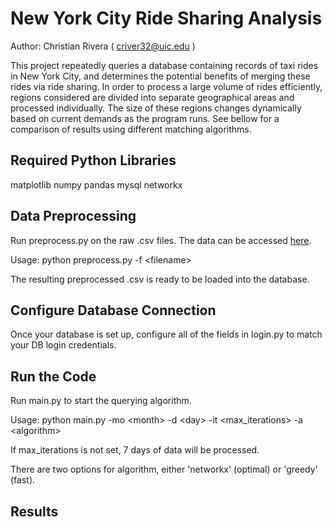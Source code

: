 # New York City Ride Sharing Analysis 

Author: Christian Rivera ( criver32@uic.edu )

This project repeatedly queries a database containing records of taxi rides in New York City, and determines the potential benefits of merging these rides via ride sharing. In order to process a large volume of rides efficiently, regions considered are divided into separate geographical areas and processed individually. The size of these regions changes dynamically based on current demands as the program runs. See bellow for a comparison of results using different matching algorithms.

## Required Python Libraries

matplotlib
numpy
pandas
mysql
networkx

## Data Preprocessing

Run preprocess.py on the raw .csv files. The data can be accessed [here](https://www1.nyc.gov/site/tlc/about/tlc-trip-record-data.page).

Usage:
    python preprocess.py -f \<filename\>

The resulting preprocessed .csv is ready to be loaded into the database.

## Configure Database Connection

Once your database is set up, configure all of the fields in login.py to match your DB login credentials.

## Run the Code

Run main.py to start the querying algorithm.

Usage:
    python main.py -mo \<month\> -d \<day\> -it \<max_iterations\> -a \<algorithm\>

If max_iterations is not set, 7 days of data will be processed.

There are two options for algorithm, either 'networkx' (optimal) or 'greedy' (fast).

## Results


